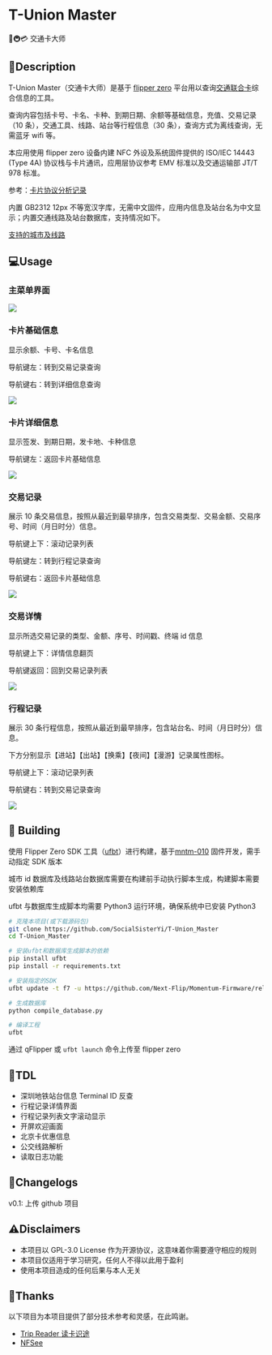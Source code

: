 # T-Union Master

🐬🚇💳 交通卡大师

## 📖Description

T-Union Master（交通卡大师）是基于 [flipper zero](https://flipperzero.one/) 平台用以查询[交通联合卡](https://zh.wikipedia.org/wiki/%E4%BA%A4%E9%80%9A%E8%81%94%E5%90%88)综合信息的工具。

查询内容包括卡号、卡名、卡种、到期日期、余额等基础信息，充值、交易记录（10 条），交通工具、线路、站台等行程信息（30 条），查询方式为离线查询，无需蓝牙 wifi 等。

本应用使用 flipper zero 设备内建 NFC 外设及系统固件提供的 ISO/IEC 14443 (Type 4A) 协议栈与卡片通讯，应用层协议参考 EMV 标准以及交通运输部 JT/T 978 标准。

参考：[卡片协议分析记录](docs/card_data_format.md)

内置 GB2312 12px 不等宽汉字库，无需中文固件，应用内信息及站台名为中文显示；内置交通线路及站台数据库，支持情况如下。

[支持的城市及线路](docs/supported_cities.md)

## 💻Usage

### 主菜单界面

![](docs/assets/menu.png)

### 卡片基础信息

显示余额、卡号、卡名信息

导航键左：转到交易记录查询

导航键右：转到详细信息查询

![](docs/assets/baseinfo.png)

### 卡片详细信息

显示签发、到期日期，发卡地、卡种信息

导航键左：返回卡片基础信息

![](docs/assets/detailinfo.png)

### 交易记录

展示 10 条交易信息，按照从最近到最早排序，包含交易类型、交易金额、交易序号、时间（月日时分）信息。

导航键上下：滚动记录列表

导航键左：转到行程记录查询

导航键右：返回卡片基础信息

![](docs/assets/transactions.png)

### 交易详情

显示所选交易记录的类型、金额、序号、时间戳、终端 id 信息

导航键上下：详情信息翻页

导航键返回：回到交易记录列表

![](docs/assets/transaction_detail.png)

### 行程记录

展示 30 条行程信息，按照从最近到最早排序，包含站台名、时间（月日时分）信息。

下方分别显示【进站】【出站】【换乘】【夜间】【漫游】记录属性图标。

导航键上下：滚动记录列表

导航键右：转到交易记录查询

![](docs/assets/travels.png)

## 🔨 Building

使用 Flipper Zero SDK 工具（[ufbt](https://github.com/flipperdevices/flipperzero-ufbt)）进行构建，基于[mntm-010](https://github.com/Next-Flip/Momentum-Firmware/releases/tag/mntm-010) 固件开发，需手动指定 SDK 版本

城市 id 数据库及线路站台数据库需要在构建前手动执行脚本生成，构建脚本需要安装依赖库

ufbt 与数据库生成脚本均需要 Python3 运行环境，确保系统中已安装 Python3

```bash
# 克隆本项目(或下载源码包)
git clone https://github.com/SocialSisterYi/T-Union_Master
cd T-Union_Master

# 安装ufbt和数据库生成脚本的依赖
pip install ufbt
pip install -r requirements.txt

# 安装指定的SDK
ufbt update -t f7 -u https://github.com/Next-Flip/Momentum-Firmware/releases/download/mntm-010/flipper-z-f7-sdk-mntm-010.zip

# 生成数据库
python compile_database.py

# 编译工程
ufbt
```

通过 qFlipper 或 `ufbt launch` 命令上传至 flipper zero

## 🚩TDL

- 深圳地铁站台信息 Terminal ID 反查
- 行程记录详情界面
- 行程记录列表文字滚动显示
- 开屏欢迎画面
- 北京卡优惠信息
- 公交线路解析
- 读取日志功能

## 📝Changelogs

v0.1: 上传 github 项目

## ⚠️Disclaimers

- 本项目以 GPL-3.0 License 作为开源协议，这意味着你需要遵守相应的规则
- 本项目仅适用于学习研究，任何人不得以此用于盈利
- 使用本项目造成的任何后果与本人无关

## 🎉Thanks

以下项目为本项目提供了部分技术参考和灵感，在此鸣谢。

- [Trip Reader 读卡识途](https://www.domosekai.com/reader/index.html)
- [NFSee](https://github.com/nfcim/nfsee)

